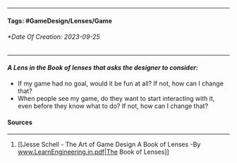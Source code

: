 __________________________________________________________________________
#### **Tags:** #GameDesign/Lenses/Game
###### *Date Of Creation: 2023-09-25
__________________________________________________________________________

#### ***A Lens in the Book of lenses that asks the designer to consider:***
- If my game had no goal, would it be fun at all? If not, how can I change that?
- When people see my game, do they want to start interacting with it, even before they know what to do? If not, how can I change that?
#### Sources
__________________________________________________________________________
1. [[Jesse Schell - The Art of Game Design A Book of Lenses -By www.LearnEngineering.in.pdf|The Book of Lenses]]